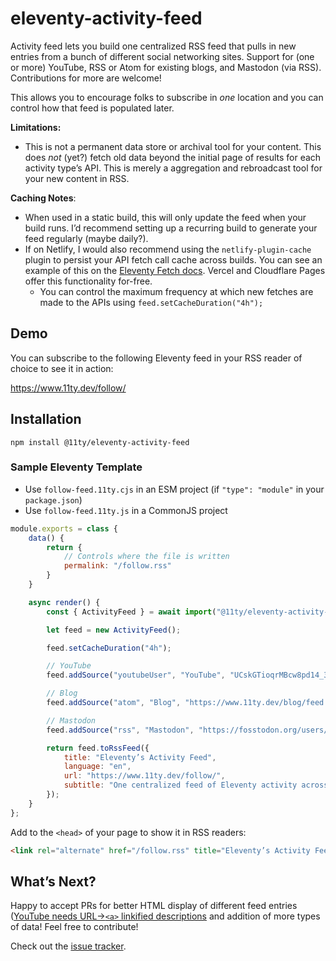 # eleventy-activity-feed

Activity feed lets you build one centralized RSS feed that pulls in new entries from a bunch of different social networking sites. Support for (one or more) YouTube, RSS or Atom for existing blogs, and Mastodon (via RSS). Contributions for more are welcome!

This allows you to encourage folks to subscribe in *one* location and you can control how that feed is populated later.

**Limitations:**

- This is not a permanent data store or archival tool for your content. This does _not_ (yet?) fetch old data beyond the initial page of results for each activity type’s API. This is merely a aggregation and rebroadcast tool for your new content in RSS.

**Caching Notes**:

- When used in a static build, this will only update the feed when your build runs. I’d recommend setting up a recurring build to generate your feed regularly (maybe daily?).
- If on Netlify, I would also recommend using the `netlify-plugin-cache` plugin to persist your API fetch call cache across builds. You can see an example of this on the [Eleventy Fetch docs](https://www.11ty.dev/docs/plugins/fetch/#running-this-on-your-build-server). Vercel and Cloudflare Pages offer this functionality for-free.
	- You can control the maximum frequency at which new fetches are made to the APIs using `feed.setCacheDuration("4h");`


## Demo

You can subscribe to the following Eleventy feed in your RSS reader of choice to see it in action:

https://www.11ty.dev/follow/

## Installation

```
npm install @11ty/eleventy-activity-feed
```

<!-- // npm packages published
// github releases and activity
// todo historical duration -->

### Sample Eleventy Template

* Use `follow-feed.11ty.cjs` in an ESM project (if `"type": "module"` in your `package.json`)
* Use `follow-feed.11ty.js` in a CommonJS project

```js
module.exports = class {
	data() {
		return {
			// Controls where the file is written
			permalink: "/follow.rss"
		}
	}

	async render() {
		const { ActivityFeed } = await import("@11ty/eleventy-activity-feed");

		let feed = new ActivityFeed();

		feed.setCacheDuration("4h");

		// YouTube
		feed.addSource("youtubeUser", "YouTube", "UCskGTioqrMBcw8pd14_334A");

		// Blog
		feed.addSource("atom", "Blog", "https://www.11ty.dev/blog/feed.xml");

		// Mastodon
		feed.addSource("rss", "Mastodon", "https://fosstodon.org/users/eleventy.rss");

		return feed.toRssFeed({
			title: "Eleventy’s Activity Feed",
			language: "en",
			url: "https://www.11ty.dev/follow/",
			subtitle: "One centralized feed of Eleventy activity across the web.",
		});
	}
};
```

Add to the `<head>` of your page to show it in RSS readers:

```html
<link rel="alternate" href="/follow.rss" title="Eleventy’s Activity Feed" type="application/rss+xml">
```

## What’s Next?

Happy to accept PRs for better HTML display of different feed entries ([YouTube needs URL->`<a>` linkified descriptions](https://github.com/11ty/eleventy-activity-feed/issues/2) and addition of more types of data! Feel free to contribute!

Check out the [issue tracker](https://github.com/11ty/eleventy-activity-feed/issues).